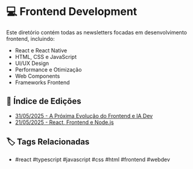 # 💻 Frontend Development

Este diretório contém todas as newsletters focadas em desenvolvimento frontend, incluindo:

- React e React Native
- HTML, CSS e JavaScript
- UI/UX Design
- Performance e Otimização
- Web Components
- Frameworks Frontend

## 📑 Índice de Edições
- [31/05/2025 - A Próxima Evolução do Frontend e IA Dev](newsletter-linkedin-31-05-2025.md)
- [21/05/2025 - React, Frontend e Node.js](newsletter-linkedin-21-05-2025.md)

## 🏷️ Tags Relacionadas
- #react #typescript #javascript #css #html #frontend #webdev
